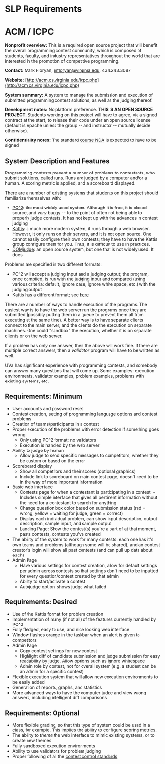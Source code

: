# SLP Requirements

# ACM / ICPC

__Nonprofit overview:__ This is a required open source project that will benefit the overall programming contest community, which is composed of students, faculty, and industry representatives throughout the world that are interested in the promotion of competitive programming.

__Contact:__ Mark Floryan, mfloryan@virginia.edu, 434.243.3087

__Website:__ [http://acm.cs.virginia.edu/icpc.php](http://acm.cs.virginia.edu/icpc.php)

__System summary:__ A system to manage the submission and execution of submitted programming contest solutions, as well as the judging thereof.

__Development notes:__ No platform preference.  **THIS IS AN OPEN SOURCE PROJECT.**  Students working on this project will have to agree, via a signed contract at the start, to release their code under an open source license (default is Apache unless the group -- and instructor -- mutually decide otherwise).

__Confidentiality notes:__ The standard [course NDA](http://aaronbloomfield.github.io/slp/uva/legal.html) is expected to have to be signed


## System Description and Features

Programming contests present a number of problems to contestants, who submit solutions, called runs.  Runs are judged by a computer and/or a human.  A scoring metric is applied, and a scoreboard displayed.

There are a number of existing systems that students on this project should familiarize themselves with:

- [PC^2](http://pc2.ecs.csus.edu/): the most widely used system.  Although it is free, it is closed source, and *very* buggy -- to the point of often not being able to properly judge contests.  It has not kept up with the advances in contest judging.
- [Kattis](https://open.kattis.com/): a much more modern system, it runs through a web browser.  However, it only runs on their servers, and it is not open source.  One cannot easily configure their own contests; they have to have the Kattis group configure them for you.  Thus, it is difficult to use in practices.
- [DOMjudge](https://www.domjudge.org/): an open source system, but one that is not widely used.  It does 

Problems are specified in two different formats:

- PC^2 will accept a judging input and a judging output; the program, once compiled, is run with the judging input and compared (using various criteria: default, ignore case, ignore white space, etc.) with the judging output
- Kattis has a different format; see [here](https://github.com/Kattis/problemtools)

There are a number of ways to handle execution of the programs.  The easiest way is to have the web server run the programs once they are submitted (possibly putting them in a queue to prevent them all from executing at the same time).  A better way is to have separate clients connect to the main server, and the clients do the execution on separate machines.  One could "sandbox" the execution, whether it is on separate clients or on the web server.

If a problem has only one answer, then the above will work fine.  If there are multiple correct answers, then a *validator* program will have to be written as well.

UVa has significant experience with programming contests, and somebody can answer many questions that will come up.  Some examples: execution environments, validator examples, problem examples, problems with existing systems, etc.


## Requirements: Minimum

- User accounts and password reset
- Contest creation, setting of programming language options and contest problems
- Creation of teams/participants in a contest
- Proper execution of the problems with error detection if something goes wrong
  - Only using PC^2 format; no validators
  - Execution is handled by the web server
- Ability to judge by human
  - Allow judge to send specific messages to competitors, whether they be custom or based on the error
- Scoreboard display
  - Show all competitors and their scores (optional graphics)
  - Include link to scoreboard on main contest page, doesn't need to be in the way of more important information
- Basic web interface
  - Contests page for when a contestant is participating in a contest
  - Includes simple interface that gives all pertinent information without the need for a contestant to search for anything
  - Change question box color based on submission status (red = wrong, yellow = waiting for judge, green = correct)
  - Display each individual problem, can show input description, output description, sample input, and sample output
  - Landing Page: Show the contest(s) you're a part of at that moment, pasts contests, contests you've created
- The ability of the system to work for many contests: each one has it's own teams and problems (although some will be shared), and an contest creator's login will show all past contests (and can pull up data about each)
- Admin Page
  - Have various settings for contest creation, allow for default settings per admin across contests so that settings don't need to be inputted for every question/contest created by that admin
  - Ability to start/activate a contest
  - Autojudge option, shows judge what failed


## Requirements: Desired

- Use of the Kattis format for problem creation
- Implementation of many (if not all) of the features currently handled by PC^2
- Fully fledged, easy to use, and nice looking web interface
- Window flashes orange in the taskbar when an alert is given to competitors
- Admin Page
  - Copy contest settings for new contest
  - Highlight diff of candidate submission and judge submission for easy readability by judge. Allow options such as ignore whitespace
  - Admin role by contest, not for overall system (e.g. a student can be an admin for a specific contest)
- Flexible execution system that will allow new execution environments to be easily added
- Generation of reports, graphs, and statistics
- More advanced ways to have the computer judge and view wrong answers, including intelligent diff comparisons


## Requirements: Optional

- More flexible grading, so that this type of system could be used in a class, for example. This implies the ability to configure scoring metrics.
- The ability to *theme* the web interface to mimic existing systems, or to create new themes
- Fully sandboxed execution environments
- Ability to use validators for problem judging
- Proper following of all the [contest control standards](https://clics.ecs.baylor.edu/index.php/Contest_Control_System)
